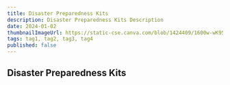 ```yaml
---
title: Disaster Preparedness Kits
description: Disaster Preparedness Kits Description
date: 2024-01-02
thumbnailImageUrl: https://static-cse.canva.com/blob/1424409/1600w-wK95f3XNRaM.53b81e59.jpg
tags: tag1, tag2, tag3, tag4
published: false
---
```


## Disaster Preparedness Kits
